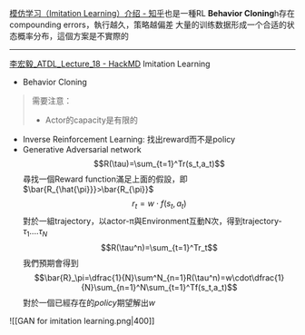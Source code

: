 [模仿学习（Imitation Learning）介绍 - 知乎](https://zhuanlan.zhihu.com/p/25688750)也是一種RL
**Behavior Cloning**h存在compounding errors，執行越久，策略越偏差
大量的训练数据形成一个合适的状态概率分布，這個方案是不實際的

---
[李宏毅_ATDL_Lecture_18 - HackMD](https://hackmd.io/@shaoeChen/SJmNmF1ES)
Imitation Learning
- Behavior Cloning
>需要注意：
>- Actor的capacity是有限的
- Inverse Reinforcement Learning: 找出reward而不是policy
- Generative Adversarial network
$$R(\tau)=\sum_{t=1}^Tr(s_t,a_t)$$
尋找一個Reward function滿足上面的假設，即$\bar{R_{\hat{\pi}}}>\bar{R_{\pi}}$
$$r_t=w\cdot f(s_t,a_t)$$
對於一組trajectory，以actor-π與Environment互動N次，得到trajectory-$\tau_1....\tau_N$
$$R(\tau^n)=\sum_{t=1}^Tr_t$$
我們預期會得到
$$\bar{R}_\pi=\dfrac{1}{N}\sum^N_{n=1}R(\tau^n)=w\cdot\dfrac{1}{N}\sum_{n=1}^N\sum_{t=1}^Tf(s_t,a_t)$$
對於一個已經存在的$policy$期望解出$w$

![[GAN for imitation learning.png|400]]